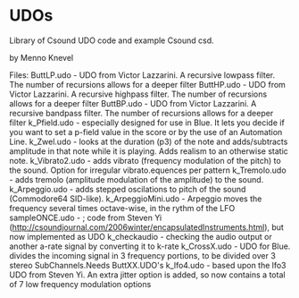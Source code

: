 # UDOs

Library of Csound UDO code and example Csound csd.

by Menno Knevel

Files:
    ButtLP.udo  -   UDO from Victor Lazzarini. A recursive lowpass filter. The number of recursions allows for a deeper filter
    ButtHP.udo  -   UDO from Victor Lazzarini. A recursive highpass filter. The number of recursions allows for a deeper filter
    ButtBP.udo  -   UDO from Victor Lazzarini. A recursive bandpass filter. The number of recursions allows for a deeper filter
    k_Pfield.udo -  especially designed for use in Blue. It lets you decide if you want to set a p-field value in the score or by the use of an Automation Line.
    k_Zwel.udo - looks at the duration (p3) of the note and adds/subtracts amplitude in that note while it is playing. Adds realism to an otherwise static note.
    k_Vibrato2.udo - adds vibrato (frequency modulation of the pitch) to the sound. Option for irregular vibrato.equences per pattern
    k_Tremolo.udo - adds tremolo (amplitude modulation of the amplitude) to the sound.
    k_Arpeggio.udo - adds stepped oscilations to pitch of the sound (Commodore64 SID-like).
    k_ArpeggioMini.udo - Arpeggio moves the frequency several times octave-wise, in the rythm of the LFO
    sampleONCE.udo - ; code from Steven Yi (http://csoundjournal.com/2006winter/encapsulatedInstruments.html), but now implemented as UDO
    k_checkaudio - checking the audio output or another a-rate signal by converting it to k-rate
    k_CrossX.udo - UDO for Blue. divides the incoming signal in 3 frequency portions, to be divided over 3 stereo SubChannels.Needs ButtXX.UDO's
    k_lfo4.udo  -   based upon the lfo3 UDO from Steven Yi. An extra jitter option is added, so now contains a total of 7 low frequency	modulation options
